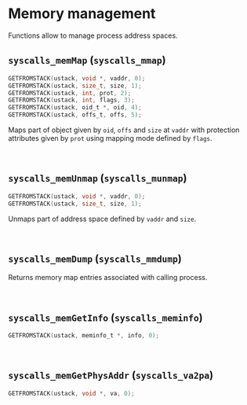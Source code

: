 # Memory management

Functions allow to manage process address spaces.

## `syscalls_memMap` (`syscalls_mmap`)

````C
GETFROMSTACK(ustack, void *, vaddr, 0);
GETFROMSTACK(ustack, size_t, size, 1);
GETFROMSTACK(ustack, int, prot, 2);
GETFROMSTACK(ustack, int, flags, 3);
GETFROMSTACK(ustack, oid_t *, oid, 4);
GETFROMSTACK(ustack, offs_t, offs, 5);
````

Maps part of object given by `oid`, `offs` and `size` at `vaddr` with protection attributes given by `prot` using mapping mode defined by `flags`.

<br>

## `syscalls_memUnmap` (`syscalls_munmap`)

````C
GETFROMSTACK(ustack, void *, vaddr, 0);
GETFROMSTACK(ustack, size_t, size, 1);
````

Unmaps part of address space defined by `vaddr` and `size`.

<br>

## `syscalls_memDump` (`syscalls_mmdump`)

Returns memory map entries associated with calling process.

<br>

## `syscalls_memGetInfo` (`syscalls_meminfo`)

````C
GETFROMSTACK(ustack, meminfo_t *, info, 0);
````

<br>

## `syscalls_memGetPhysAddr` (`syscalls_va2pa`)

````C
GETFROMSTACK(ustack, void *, va, 0);
````

<br>